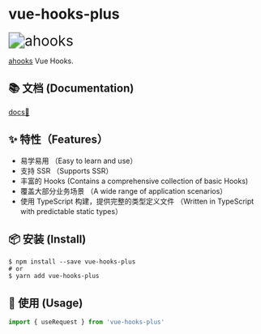 # vue-hooks-plus

<img src="https://ahooks.js.org/logo.svg" alt="ahooks" style="zoom: 200%;" />

[ahooks](https://ahooks.js.org/zh-CN/) Vue Hooks.

## 📚 文档 (Documentation)

[docs📒](http://43.138.187.142:9000/vue-hooks-plus/docs/)

## ✨ 特性（Features）

- 易学易用 （Easy to learn and use）
- 支持 SSR （Supports SSR）
- 丰富的 Hooks (Contains a comprehensive collection of basic Hooks)
- 覆盖大部分业务场景 （A wide range of application scenarios）
- 使用 TypeScript 构建，提供完整的类型定义文件 （Written in TypeScript with predictable static types）

## 📦 安装 (Install)

```
$ npm install --save vue-hooks-plus
# or
$ yarn add vue-hooks-plus
```

## 🔨  使用 (Usage)

```typescript
import { useRequest } from 'vue-hooks-plus'
```
